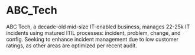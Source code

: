 # ABC_Tech
ABC Tech, a decade-old mid-size IT-enabled business, manages 22-25k IT incidents using matured ITIL processes: incident, problem, change, and config. Seeking to enhance incident management due to low customer ratings, as other areas are optimized per recent audit.
